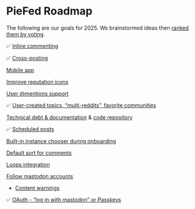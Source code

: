 # PieFed Roadmap

The following are our goals for 2025. We brainstormed ideas then [ranked them by voting](https://piefed.social/c/piefed_2025?sort=top).

✅ [Inline commenting](https://piefed.social/post/411646)

✅ [Cross-posting](https://piefed.social/post/411644)

[Mobile app](https://piefed.social/post/411560)

[Improve reputation icons](https://piefed.social/post/411563)

[User @mentions support](https://piefed.social/post/411582)

✅ [User-created topics, “multi-reddits”, favorite communities](https://piefed.social/post/411558)

[Technical debt & documentation](https://piefed.social/post/411592) & [code repository](https://piefed.social/post/411573)

✅ [Scheduled posts](https://piefed.social/post/411583)

[Built-in instance chooser during onboarding](https://piefed.social/post/411579)

[Default sort for comments](https://piefed.social/post/411572)

[Loops integration](https://piefed.social/post/411561)

[Follow mastodon accounts](https://piefed.social/post/411559)
 - [Content warnings](https://piefed.social/post/411566)

✅ [OAuth - “log in with mastodon” or Passkeys](https://piefed.social/post/411577)


